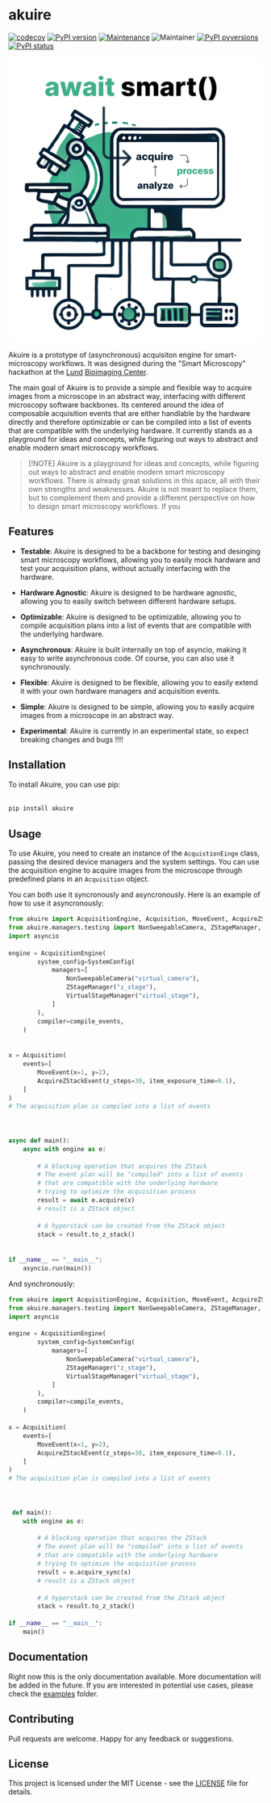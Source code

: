 # akuire

[![codecov](https://codecov.io/gh/jhnnsrs/akuire/branch/master/graph/badge.svg?token=UGXEA2THBV)](https://codecov.io/gh/jhnnsrs/akuire)
[![PyPI version](https://badge.fury.io/py/akuire.svg)](https://pypi.org/project/akuire/)
[![Maintenance](https://img.shields.io/badge/Maintained%3F-yes-green.svg)](https://pypi.org/project/akuire/)
![Maintainer](https://img.shields.io/badge/maintainer-jhnnsrs-blue)
[![PyPI pyversions](https://img.shields.io/pypi/pyversions/akuire.svg)](https://pypi.python.org/pypi/akuire/)
[![PyPI status](https://img.shields.io/pypi/status/akuire.svg)](https://pypi.python.org/pypi/akuire/)

[![Akuire Logo](./akuire.png)](./akuire.png)

Akuire is a prototype of (asynchronous) acquisiton engine for smart-microscopy workflows. It was designed during the "Smart Microscopy" hackathon at the [Lund](https://www.lunduniversity.lu.se/) [Bioimaging Center](https://www.bmc.lu.se/). 

The main goal of Akuire is to provide a simple and flexible way to acquire images from a microscope in an abstract way, interfacing with different
microscopy software backbones. Its centered around the idea of composable acquisition events that are either handlable by the hardware directly and therefore optimizable or can be compiled into a list of events that are compatible with the underlying hardware. It currently stands as 
a playground for ideas and concepts, while figuring out ways to abstract and enable modern smart microscopy workflows.


> [!NOTE] Akuire is a playground for ideas and concepts, while figuring out ways to abstract and enable modern smart microscopy workflows. There is already great solutions in this space, all with their own strengths and weaknesses. Akuire is not meant to replace them, but to complement them and provide a different perspective on how to design smart microscopy workflows. If you 


## Features

- **Testable**: Akuire is designed to be a backbone for testing and desinging smart microscopy workflows, allowing you to easily mock hardware and test your acquisition plans, without actually interfacing with the hardware.

- **Hardware Agnostic**: Akuire is designed to be hardware agnostic, allowing you to easily switch between different hardware setups.

- **Optimizable**: Akuire is designed to be optimizable, allowing you to compile acquisition plans into a list of events that are compatible with the underlying hardware.

- **Asynchronous**: Akuire is built internally on top of asyncio, making it easy to write asynchronous code. Of course, you can also use it synchronously.

- **Flexible**: Akuire is designed to be flexible, allowing you to easily extend it with your own hardware managers and acquisition events.

- **Simple**: Akuire is designed to be simple, allowing you to easily acquire images from a microscope in an abstract way.

- **Experimental**: Akuire is currently in an experimental state, so expect breaking changes and bugs !!!!




## Installation

To install Akuire, you can use pip:

```bash

pip install akuire

```

## Usage

To use Akuire, you need to create an instance of the `AcquistionEinge` class, passing the desired device managers and the system settings.
You can use the acquisition engine to acquire images from the microscope through predefined plans in an `Acquisition` object.

You can both use it syncronously and asyncronously. Here is an example of how to use it asyncronously:

```python
from akuire import AcquisitionEngine, Acquisition, MoveEvent, AcquireZStackEvent, SystemConfig
from akuire.managers.testing import NonSweepableCamera, ZStageManager, VirtualStageManager
import asyncio

engine = AcquisitionEngine(
        system_config=SystemConfig(
            managers=[
                NonSweepableCamera("virtual_camera"),
                ZStageManager("z_stage"),
                VirtualStageManager("virtual_stage"),
            ]
        ),
        compiler=compile_events,
    )


x = Acquisition(
    events=[
        MoveEvent(x=1, y=2),
        AcquireZStackEvent(z_steps=30, item_exposure_time=0.1),
    ]
)
# The acquisition plan is compiled into a list of events



async def main():
    async with engine as e:

        # A blocking operation that acquires the ZStack
        # The event plan will be "compiled" into a list of events
        # that are compatible with the underlying hardware
        # trying to optimize the acquisition process
        result = await e.acquire(x)
        # result is a ZStack object
        
        # A hyperstack can be created from the ZStack object
        stack = result.to_z_stack()


if __name__ == "__main__":
    asyncio.run(main())
```

And synchronously:

```python
from akuire import AcquisitionEngine, Acquisition, MoveEvent, AcquireZStackEvent, SystemConfig
from akuire.managers.testing import NonSweepableCamera, ZStageManager, VirtualStageManager
import asyncio

engine = AcquisitionEngine(
        system_config=SystemConfig(
            managers=[
                NonSweepableCamera("virtual_camera"),
                ZStageManager("z_stage"),
                VirtualStageManager("virtual_stage"),
            ]
        ),
        compiler=compile_events,
    )

x = Acquisition(
    events=[
        MoveEvent(x=1, y=2),
        AcquireZStackEvent(z_steps=30, item_exposure_time=0.1),
    ]
)
# The acquisition plan is compiled into a list of events



 def main():
    with engine as e:

        # A blocking operation that acquires the ZStack
        # The event plan will be "compiled" into a list of events
        # that are compatible with the underlying hardware
        # trying to optimize the acquisition process
        result = e.acquire_sync(x)
        # result is a ZStack object
        
        # A hyperstack can be created from the ZStack object
        stack = result.to_z_stack()

if __name__ == "__main__":
    main()

```


## Documentation

Right now this is the only documentation available. More documentation will be added in the future.
If you are interested in potential use cases, please check the [examples](examples) folder.


## Contributing

Pull requests are welcome. Happy for any feedback or suggestions.



## License

This project is licensed under the MIT License - see the [LICENSE](LICENSE) file for details.